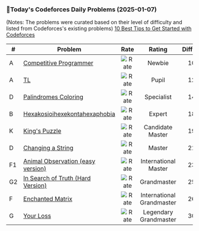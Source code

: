 ### 🌟Today's Codeforces Daily Problems (2025-01-07)
(Notes: The problems were curated based on their level of difficulty and listed from Codeforces's existing problems)
[10 Best Tips to Get Started with Codeforces](https://github.com/ika9810/Codeforces-Daily-Problems/blob/main/10%20Best%20Tips%20to%20Get%20Started%20with%20Codeforces.md)

| # | Problem | Rate| Rating | Difficulty | Contest |
|---| ----- | :--------: | :----------: | :----------: | ---------- |
|A|[Competitive Programmer](https://codeforces.com/contest/1266/problem/A)|![Rate](https://img.shields.io/badge/Newbie-1000-lightgrey)|Newbie|1000|[https://codeforces.com/contest/1266](https://codeforces.com/contest/1266)|
|A|[TL](https://codeforces.com/contest/350/problem/A)|![Rate](https://img.shields.io/badge/Pupil-1200-brightgreen)|Pupil|1200|[https://codeforces.com/contest/350](https://codeforces.com/contest/350)|
|D|[Palindromes Coloring](https://codeforces.com/contest/1624/problem/D)|![Rate](https://img.shields.io/badge/Specialist-1400-9cf)|Specialist|1400|[https://codeforces.com/contest/1624](https://codeforces.com/contest/1624)|
|B|[Hexakosioihexekontahexaphobia](https://codeforces.com/contest/470/problem/B)|![Rate](https://img.shields.io/badge/Expert-1800-blue)|Expert|1800|[https://codeforces.com/contest/470](https://codeforces.com/contest/470)|
|K|[King's Puzzle](https://codeforces.com/contest/1773/problem/K)|![Rate](https://img.shields.io/badge/Candidate%20Master-1900-blueviolet)|Candidate Master|1900|[https://codeforces.com/contest/1773](https://codeforces.com/contest/1773)|
|D|[Changing a String](https://codeforces.com/contest/56/problem/D)|![Rate](https://img.shields.io/badge/Master-2100-orange)|Master|2100|[https://codeforces.com/contest/56](https://codeforces.com/contest/56)|
|F1|[Animal Observation (easy version)](https://codeforces.com/contest/1304/problem/F1)|![Rate](https://img.shields.io/badge/International%20Master-2300-orange)|International Master|2300|[https://codeforces.com/contest/1304](https://codeforces.com/contest/1304)|
|G2|[In Search of Truth (Hard Version)](https://codeforces.com/contest/1840/problem/G2)|![Rate](https://img.shields.io/badge/Grandmaster-2500-red)|Grandmaster|2500|[https://codeforces.com/contest/1840](https://codeforces.com/contest/1840)|
|F|[Enchanted Matrix](https://codeforces.com/contest/1493/problem/F)|![Rate](https://img.shields.io/badge/International%20Grandmaster-2600-red)|International Grandmaster|2600|[https://codeforces.com/contest/1493](https://codeforces.com/contest/1493)|
|G|[Your Loss](https://codeforces.com/contest/1983/problem/G)|![Rate](https://img.shields.io/badge/Legendary%20Grandmaster-3000-red)|Legendary Grandmaster|3000|[https://codeforces.com/contest/1983](https://codeforces.com/contest/1983)|
